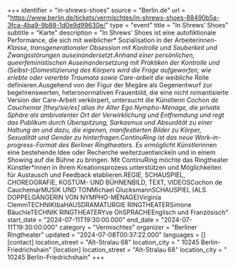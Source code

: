 +++
identifier = "in-shrews-shoes"
source = "Berlin.de"
url = "https://www.berlin.de/tickets/vermischtes/in-shrews-shoes-88490b5a-3fca-4ba9-9b88-1d0e9d99630e/"
type = "event"
title = "In Shrews’ Shoes"
subtitle = "Karte"
description = "In Shrews’ Shoes ist eine autofiktionale Performance, die sich mit weiblicher* Sozialisation in der Arbeiter*innen-Klasse, transgenerationaler Obsession mit Kontrolle und Sauberkeit und Zwangsstörungen auseinandersetzt.Anhand einer persönlichen, queerfeministischen Auseinandersetzung mit Praktiken der Kontrolle und (Selbst-)Domestizierung des Körpers wird die Frage aufgeworfen, wie erlebte oder vererbte Traumata sowie Care-arbeit die weibliche* Rolle definieren.Ausgehend von der Figur der Megäre als Gegenentwurf zur begehrenswerten, heteronormativen Frauenbild, die eine nicht romantisierte Version der Care-Arbeit verkörpert, untersucht die Künstler*in Cochon de Cauchemar [they/sie/es] alias ihr Alter Ego Nympho-Ménage, die private Sphäre als ambivalenter Ort der Verwirklichung und Entfremdung und regt das Publikum durch Überspitzung, Sarkasmus und Absurdität zu einer Haltung an und dazu, die eigenen, manifestierten Bilder zu Körper, Sexualität und Gender zu hinterfragen.ContinuRing ist das neue Work-in-progress-Format des Berliner Ringtheaters. Es ermöglicht Künstler*innen eine bestehende Idee oder Recherche weiterzuentwickeln und in einem Showing auf die Bühne zu bringen. Mit ContinuRing möchte das Ringtheater Künstler*innen in ihrem Kreationsprozess unterstützen und Möglichkeiten für Austausch und Feedback etablieren.REGIE, SCHAUSPIEL, CHOREOGRAFIE, KOSTÜM- UND BÜHNENBILD, TEXT, VIDEOSCochon de CauchemarMUSIK UND TONMichael GlucksmannSCHAUSPIEL (ALS DOPPELGÄNGERIN VON NYMPHO-MÉNAGE)Virginia ClemmTECHNIKtbaHAUSDRAMATURGIE RINGTHEATERSimone BäuchleTECHNIK RINGTHEATERYve OhSPRACHEEnglisch und Französisch"
start_date = "2024-07-11T19:30:00.000"
end_date = "2024-07-11T19:30:00.000"
category = "Vermischtes"
organizer = "Berliner Ringtheater"
updated = "2024-07-08T00:37:22.000"
languages = []
[contact]
location_street = "Alt-Stralau 68"
location_city = " 10245 Berlin-Friedrichshain"
[location]
location_street = "Alt-Stralau 68"
location_city = " 10245 Berlin-Friedrichshain"
+++